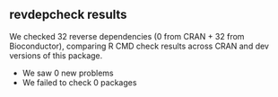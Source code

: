 ## revdepcheck results

We checked 32 reverse dependencies (0 from CRAN + 32 from Bioconductor), comparing R CMD check results across CRAN and dev versions of this package.

 * We saw 0 new problems
 * We failed to check 0 packages

